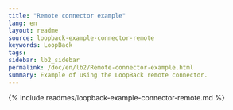 ```yaml
---
title: "Remote connector example"
lang: en
layout: readme
source: loopback-example-connector-remote
keywords: LoopBack
tags:
sidebar: lb2_sidebar
permalink: /doc/en/lb2/Remote-connector-example.html
summary: Example of using the LoopBack remote connector.
---
```


{% include readmes/loopback-example-connector-remote.md %}
